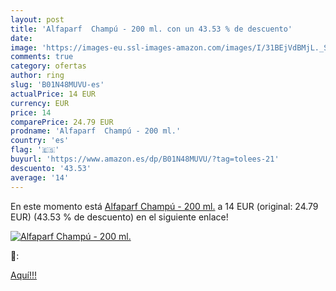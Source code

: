 ```yaml
---
layout: post
title: 'Alfaparf  Champú - 200 ml. con un 43.53 % de descuento'
date: 
image: 'https://images-eu.ssl-images-amazon.com/images/I/31BEjVdBMjL._SL200_.jpg'
comments: true
category: ofertas
author: ring
slug: 'B01N48MUVU-es'
actualPrice: 14 EUR
currency: EUR
price: 14
comparePrice: 24.79 EUR
prodname: 'Alfaparf  Champú - 200 ml.'
country: 'es'
flag: '🇪🇸'
buyurl: 'https://www.amazon.es/dp/B01N48MUVU/?tag=tolees-21'
descuento: '43.53'
average: '14'
---
```


En este momento está [Alfaparf  Champú - 200 ml.](https://www.amazon.es/dp/B01N48MUVU/?tag=tolees-21) a 14 EUR (original: 24.79 EUR) (43.53 %  de descuento) en el siguiente enlace!

[![Alfaparf  Champú - 200 ml.](https://images-eu.ssl-images-amazon.com/images/I/31BEjVdBMjL._SL200_.jpg)](https://www.amazon.es/dp/B01N48MUVU/?tag=tolees-21)

🔎:


[Aquí!!!](https://www.amazon.es/dp/B01N48MUVU/?tag=tolees-21)
